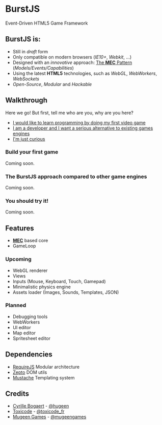 # BurstJS

Event-Driven HTML5 Game Framework

## BurstJS is:

* Still in *draft* form
* Only compatible on modern browsers (*IE10+*, *Webkit*, ...)
* Designed with an *innovative* approach: [The **MEC** Pattern](https://github.com/hugeen/BurstJS/wiki/The-MEC-Pattern) (*Models/Events/Capabilities*)
* Using the latest **HTML5** technologies, such as *WebGL*, *WebWorkers*, *WebSockets*
* *Open-Source*, *Modular* and *Hackable*

## Walkthrough

Here we go! But first, tell me who are you, why are you here?

* [I would like to learn programming by doing my first video game](#build-your-first-game)
* [I am a developer and I want a serious alternative to existing games engines](#the-burstjs-approach-compared-to-other-game-engines)
* [I'm just curious](#you-should-try-it)

### Build your first game

Coming soon.

### The BurstJS approach compared to other game engines

Coming soon.

### You should try it!

Coming soon.


## Features

* [**MEC**](https://github.com/hugeen/BurstJS/wiki/The-MEC-Pattern) based core
* GameLoop

### Upcoming

* WebGL renderer
* Views
* Inputs (Mouse, Keyboard, Touch, Gamepad)
* Minimalistic physics engine
* Assets loader (Images, Sounds, Templates, JSON)

### Planned

* Debugging tools
* WebWorkers
* UI editor
* Map editor
* Spritesheet editor

## Dependencies

* [RequireJS](http://requirejs.org/) Modular architecture
* [Zepto](http://zeptojs.com/) DOM utils
* [Mustache](https://github.com/janl/mustache.js/) Templating system


## Credits

* [Cyrille Bogaert](http://www.hugeen.com) - [@hugeen](https://twitter.com/hugeen/)
* [Toxicode](http://www.toxicode.fr) - [@toxicode_fr](https://twitter.com/toxicode_fr/)
* [Mugeen Games](http://www.mugeengames.com) - [@mugeengames](https://twitter.com/mugeengames/)
